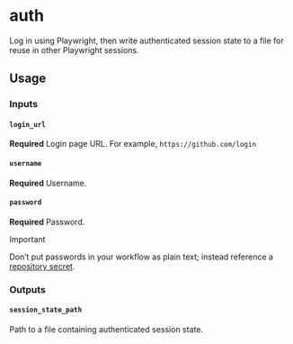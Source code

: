 # auth

Log in using Playwright, then write authenticated session state to a file for reuse in other Playwright sessions.

## Usage

### Inputs

#### `login_url`

**Required** Login page URL. For example, `https://github.com/login`

#### `username`

**Required** Username.

#### `password`

**Required** Password.

> [!IMPORTANT]
> Don’t put passwords in your workflow as plain text; instead reference a [repository secret](https://docs.github.com/en/actions/how-tos/write-workflows/choose-what-workflows-do/use-secrets#creating-secrets-for-a-repository).

### Outputs

#### `session_state_path`

Path to a file containing authenticated session state.

